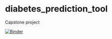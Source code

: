 # diabetes_prediction_tool
Capstone project


[![Binder](https://mybinder.org/badge_logo.svg)](https://mybinder.org/v2/gh/ivytran077/diabetes_prediction_tool/main?labpath=C964%2Fcapstone.ipynb)
